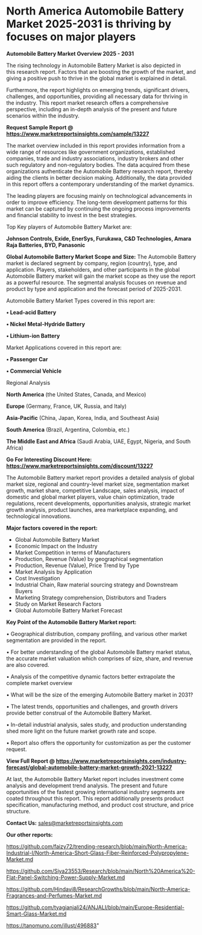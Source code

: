 # North America Automobile Battery Market 2025-2031 is thriving by focuses on major players

<Strong> Automobile Battery Market Overview 2025 - 2031</strong>

The rising technology in Automobile Battery Market is also depicted in this research report. Factors that are boosting the growth of the market, and giving a positive push to thrive in the global market is explained in detail.

Furthermore, the report highlights on emerging trends, significant drivers, challenges, and opportunities, providing all necessary data for thriving in the industry. This report market research offers a comprehensive perspective, including an in-depth analysis of the present and future scenarios within the industry.

<strong>Request Sample Report @ <a href=https://www.marketreportsinsights.com/sample/13227>https://www.marketreportsinsights.com/sample/13227</a></strong>

The market overview included in this report provides information from a wide range of resources like government organizations, established companies, trade and industry associations, industry brokers and other such regulatory and non-regulatory bodies. The data acquired from these organizations authenticate the Automobile Battery research report, thereby aiding the clients in better decision making. Additionally, the data provided in this report offers a contemporary understanding of the market dynamics.

The leading players are focusing mainly on technological advancements in order to improve efficiency. The long-term development patterns for this market can be captured by continuing the ongoing process improvements and financial stability to invest in the best strategies.

Top Key players of Automobile Battery Market are:

<strong>Johnson Controls, Exide, EnerSys, Furukawa, C&D Technologies, Amara Raja Batteries, BYD, Panasonic</strong>

<strong><b>Global Automobile Battery Market Scope and Size:</b></strong>
The Automobile Battery market is declared segment by company, region (country), type, and application. Players, stakeholders, and other participants in the global Automobile Battery market will gain the market scope as they use the report as a powerful resource. The segmental analysis focuses on revenue and product by type and application and the forecast period of 2025-2031.

Automobile Battery Market Types covered in this report are:

<strong>• Lead-acid Battery

• Nickel Metal-Hydride Battery

• Lithium-ion Battery</strong>

Market Applications covered in this report are:

<strong>• Passenger Car

• Commercial Vehicle</strong> 

Regional Analysis

<strong>North America</strong> (the United States, Canada, and Mexico)

<strong>Europe</strong> (Germany, France, UK, Russia, and Italy)

<strong>Asia-Pacific</strong> (China, Japan, Korea, India, and Southeast Asia)

<strong>South America</strong> (Brazil, Argentina, Colombia, etc.)

<strong>The Middle East and Africa</strong> (Saudi Arabia, UAE, Egypt, Nigeria, and South Africa)

<strong>Go For Interesting Discount Here: <a href=https://www.marketreportsinsights.com/discount/13227>https://www.marketreportsinsights.com/discount/13227</a></strong>

The Automobile Battery market report provides a detailed analysis of global market size, regional and country-level market size, segmentation market growth, market share, competitive Landscape, sales analysis, impact of domestic and global market players, value chain optimization, trade regulations, recent developments, opportunities analysis, strategic market growth analysis, product launches, area marketplace expanding, and technological innovations.

<strong><b>Major factors covered in the report:</b></strong>
<ul>
  <li>Global Automobile Battery Market </li>
  <li>Economic Impact on the Industry</li>
  <li>Market Competition in terms of Manufacturers</li>
  <li>Production, Revenue (Value) by geographical segmentation</li>
  <li>Production, Revenue (Value), Price Trend by Type</li>
  <li>Market Analysis by Application</li>
  <li>Cost Investigation</li>
  <li>Industrial Chain, Raw material sourcing strategy and Downstream Buyers</li>
  <li>Marketing Strategy comprehension, Distributors and Traders</li>
  <li>Study on Market Research Factors</li>
  <li>Global Automobile Battery Market Forecast</li>
</ul>

<strong><b>Key Point of the Automobile Battery Market report:</b></strong>

• Geographical distribution, company profiling, and various other market segmentation are provided in the report.

• For better understanding of the global Automobile Battery market status, the accurate market valuation which comprises of size, share, and revenue are also covered.

• Analysis of the competitive dynamic factors better extrapolate the complete market overview

• What will be the size of the emerging Automobile Battery market in 2031?

• The latest trends, opportunities and challenges, and growth drivers provide better construal of the Automobile Battery Market.

• In-detail industrial analysis, sales study, and production understanding shed more light on the future market growth rate and scope.

• Report also offers the opportunity for customization as per the customer request.

<strong><b>View Full Report @ <a href=https://www.marketreportsinsights.com/industry-forecast/global-automobile-battery-market-growth-2021-13227>https://www.marketreportsinsights.com/industry-forecast/global-automobile-battery-market-growth-2021-13227</a></b></strong>


At last, the Automobile Battery Market report includes investment come analysis and development trend analysis. The present and future opportunities of the fastest growing international industry segments are coated throughout this report. This report additionally presents product specification, manufacturing method, and product cost structure, and price structure.

<strong>Contact Us:</strong>
sales@marketreportsinsights.com

<strong>Our other reports:</strong>

<a href=https://github.com/faizy72/trending-research/blob/main/North-America-Industrial-I/North-America-Short-Glass-Fiber-Reinforced-Polypropylene-Market.md>https://github.com/faizy72/trending-research/blob/main/North-America-Industrial-I/North-America-Short-Glass-Fiber-Reinforced-Polypropylene-Market.md</a>

<a href=https://github.com/Siya23553/Research/blob/main/North%20America%20-Flat-Panel-Switching-Power-Supply-Market.md>https://github.com/Siya23553/Research/blob/main/North%20America%20-Flat-Panel-Switching-Power-Supply-Market.md</a>

<a href=https://github.com/Hindavi8/ResearchGrowths/blob/main/North-America-Fragrances-and-Perfumes-Market.md>https://github.com/Hindavi8/ResearchGrowths/blob/main/North-America-Fragrances-and-Perfumes-Market.md</a>

<a href=https://github.com/tyagianjali24/ANJALI/blob/main/Europe-Residential-Smart-Glass-Market.md>https://github.com/tyagianjali24/ANJALI/blob/main/Europe-Residential-Smart-Glass-Market.md</a>

<a href=https://tanomuno.com/illust/496883>https://tanomuno.com/illust/496883</a>"
